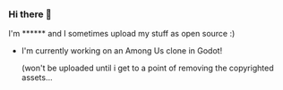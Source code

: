 ### Hi there 👋

I'm ****** and I sometimes upload my stuff as open source :)

- I'm currently working on an Among Us clone in Godot!

  (won't be uploaded until i get to a point of removing the copyrighted assets...

<!--
**PartlyAwesome/PartlyAwesome** is a ✨ _special_ ✨ repository because its `README.md` (this file) appears on your GitHub profile.

Here are some ideas to get you started:

- 🔭 I’m currently working on ...
- 🌱 I’m currently learning ...
- 👯 I’m looking to collaborate on ...
- 🤔 I’m looking for help with ...
- 💬 Ask me about ...
- 📫 How to reach me: ...
- 😄 Pronouns: ...
- ⚡ Fun fact: ...
-->
